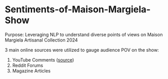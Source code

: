 # Sentiments-of-Maison-Margiela-Show
Purpose: Leveraging NLP to understand diverse points of views on Maison Margiela Artisanal Collection 2024

3 main online sources were utilized to gauge audience POV on the show:
1. YouTube Comments ([source]([url](https://www.youtube.com/watch?v=DgMJq67ZOwE)))
2. Reddit Forums
3. Magazine Articles

   
